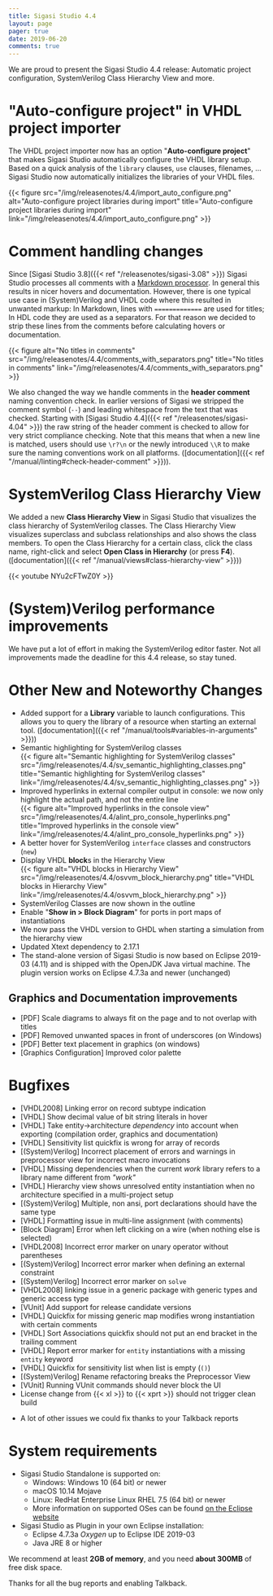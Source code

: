 ```yaml
---
title: Sigasi Studio 4.4
layout: page
pager: true
date: 2019-06-20
comments: true
---
```

We are proud to present the Sigasi Studio 4.4 release: Automatic project configuration, SystemVerilog Class Hierarchy View and more.

# "Auto-configure project" in VHDL project importer

The VHDL project importer now has an option "**Auto-configure project**" that makes Sigasi Studio automatically configure the VHDL library setup. Based on a quick analysis of the `library` clauses, `use` clauses, filenames, ... Sigasi Studio now automatically initializes the libraries of your VHDL files.

{{< figure src="/img/releasenotes/4.4/import_auto_configure.png" alt="Auto-configure project libraries during import" title="Auto-configure project libraries during import" link="/img/releasenotes/4.4/import_auto_configure.png" >}}

# Comment handling changes

Since [Sigasi Studio 3.8]({{< ref "/releasenotes/sigasi-3.08" >}}) Sigasi Studio processes all comments with a [Markdown processor](https://en.wikipedia.org/wiki/Markdown). In general this results in nicer hovers and documentation. However, there is one typical use case in (System)Verilog and VHDL code where this resulted in unwanted markup: In Markdown, lines with `=============` are used for titles; In HDL code they are used as a separators. For that reason we decided to strip these lines from the comments before calculating hovers or documentation.

{{< figure alt="No titles in comments" src="/img/releasenotes/4.4/comments_with_separators.png" title="No titles in comments" link="/img/releasenotes/4.4/comments_with_separators.png" >}}

We also changed the way we handle comments in the **header comment** naming convention check. In earlier versions of Sigasi we stripped the comment symbol (`--`) and leading whitespace from the text that was checked. Starting with [Sigasi Studio 4.4]({{< ref "/releasenotes/sigasi-4.04" >}}) the raw string of the header comment is checked to allow for very strict compliance checking.
Note that this means that when a new line is matched, users should use `\r?\n` or the newly introduced `\\R` to make sure the naming conventions work on all platforms. ([documentation]({{< ref "/manual/linting#check-header-comment" >}})).

# SystemVerilog Class Hierarchy View

We added a new **Class Hierarchy View** in Sigasi Studio that visualizes the class hierarchy of SystemVerilog classes. The Class Hierarchy View visualizes superclass and subclass relationships and also shows the class members. To open the Class Hierarchy for a certain
class, click the class name, right-click and select **Open Class in Hierarchy** (or press **F4**). ([documentation]({{< ref "/manual/views#class-hierarchy-view" >}}))

{{< youtube NYu2cFTwZ0Y >}}

# (System)Verilog performance improvements

We have put a lot of effort in making the SystemVerilog editor faster. 
Not all improvements made the deadline for this 4.4 release, so stay tuned.

# Other New and Noteworthy Changes

- Added support for a **Library** variable to launch configurations. This allows you to query the library of a resource when starting an external tool. ([documentation]({{< ref "/manual/tools#variables-in-arguments" >}}))
- Semantic highlighting for SystemVerilog classes  
{{< figure alt="Semantic highlighting for SystemVerilog classes" src="/img/releasenotes/4.4/sv_semantic_highlighting_classes.png" title="Semantic highlighting for SystemVerilog classes" link="/img/releasenotes/4.4/sv_semantic_highlighting_classes.png" >}}
- Improved hyperlinks in external compiler output in console: we now only highlight the actual path, and not the entire line  
{{< figure alt="Improved hyperlinks in the console view" src="/img/releasenotes/4.4/alint_pro_console_hyperlinks.png" title="Improved hyperlinks in the console view" link="/img/releasenotes/4.4/alint_pro_console_hyperlinks.png" >}}
- A better hover for SystemVerilog `interface` classes and constructors (`new`)
- Display VHDL **block**s in the Hierarchy View  
{{< figure alt="VHDL blocks in Hierarchy View" src="/img/releasenotes/4.4/osvvm_block_hierarchy.png" title="VHDL blocks in Hierarchy View" link="/img/releasenotes/4.4/osvvm_block_hierarchy.png" >}}
- SystemVerilog Classes are now shown in the outline
- Enable "**Show in > Block Diagram**" for ports in port maps of instantiations
- We now pass the VHDL version to GHDL when starting a simulation from the hierarchy view
- Updated Xtext dependency to 2.17.1
- The stand-alone version of Sigasi Studio is now based on Eclipse 2019-03 (4.11) and is shipped with the OpenJDK Java virtual machine. The plugin version works on Eclipse 4.7.3a and newer (unchanged)


## Graphics and Documentation improvements

- \[PDF] Scale diagrams to always fit on the page and to not overlap with titles
- \[PDF] Removed unwanted spaces in front of underscores (on Windows)
- \[PDF] Better text placement in graphics (on windows)
- \[Graphics Configuration] Improved color palette

# Bugfixes

- \[VHDL2008] Linking error on record subtype indication
- \[VHDL] Show decimal value of bit string literals in hover
- \[VHDL] Take entity→architecture *dependency* into account when exporting (compilation order, graphics and documentation)
- \[VHDL] Sensitivity list quickfix is wrong for array of records
- \[(System)Verilog] Incorrect placement of errors and warnings in preprocessor view for incorrect macro invocations
- \[VHDL] Missing dependencies when the current *work* library refers to a library name different from *"work"*
- \[VHDL] Hierarchy view shows unresolved entity instantiation when no architecture specified in a multi-project setup
- \[(System)Verilog] Multiple, non ansi, port declarations should have the same type
- \[VHDL] Formatting issue in multi-line assignment (with comments)
- \[Block Diagram] Error when left clicking on a wire (when nothing else is selected)
- \[VHDL2008] Incorrect error marker on unary operator without parentheses
- \[(System)Verilog] Incorrect error marker when defining an external constraint
- \[(System)Verilog] Incorrect error marker on `solve`
- \[VHDL2008\] linking issue in a generic package with generic types and generic access type
- \[VUnit] Add support for release candidate versions
- \[VHDL] Quickfix for missing generic map modifies wrong instantiation with certain comments
- \[VHDL] Sort Associations quickfix should not put an end bracket in the trailing comment
- \[VHDL] Report error marker for `entity` instantiations with a missing `entity` keyword
- \[VHDL] Quickfix for sensitivity list when list is empty (`()`)
- \[(System)Verilog] Rename refactoring breaks the Preprocessor View
- \[VUnit] Running VUnit commands should never block the UI
- License change from {{< xl >}} to {{< xprt >}} should not trigger clean build

+ A lot of other issues we could fix thanks to your Talkback reports

# System requirements

* Sigasi Studio Standalone is supported on:
    * Windows: Windows 10 (64 bit) or newer
    * macOS 10.14 Mojave
    * Linux: RedHat Enterprise Linux RHEL 7.5 (64 bit) or newer
    * More information on supported OSes can be found [on the Eclipse website](https://www.eclipse.org/projects/project-plan.php?planurl=http://www.eclipse.org/eclipse/development/plans/eclipse_project_plan_4_10.xml#target_environments)
* Sigasi Studio as Plugin in your own Eclipse installation:
    * Eclipse 4.7.3a *Oxygen* up to Eclipse IDE 2019-03
    * Java JRE 8 or higher  

We recommend at least **2GB of memory**, and you need **about 300MB** of free disk space.

Thanks for all the bug reports and enabling Talkback.
